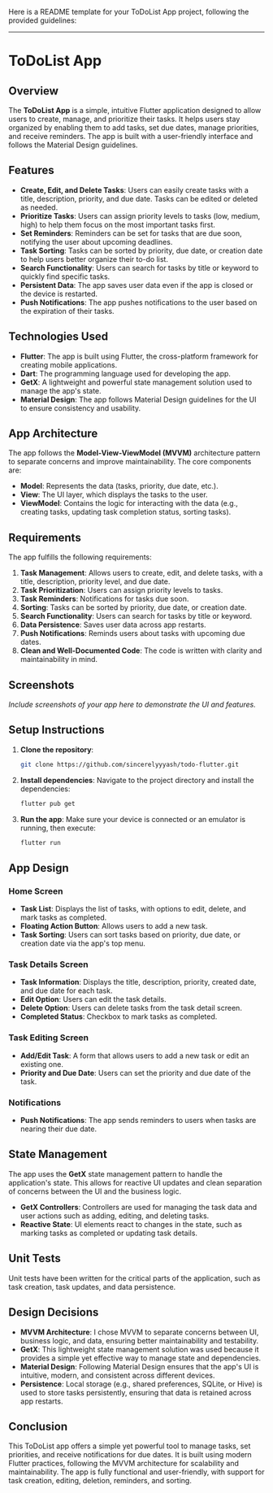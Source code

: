 Here is a README template for your ToDoList App project, following the provided guidelines:

---

# ToDoList App

## Overview

The **ToDoList App** is a simple, intuitive Flutter application designed to allow users to create, manage, and prioritize their tasks. It helps users stay organized by enabling them to add tasks, set due dates, manage priorities, and receive reminders. The app is built with a user-friendly interface and follows the Material Design guidelines.

## Features

- **Create, Edit, and Delete Tasks**: Users can easily create tasks with a title, description, priority, and due date. Tasks can be edited or deleted as needed.
- **Prioritize Tasks**: Users can assign priority levels to tasks (low, medium, high) to help them focus on the most important tasks first.
- **Set Reminders**: Reminders can be set for tasks that are due soon, notifying the user about upcoming deadlines.
- **Task Sorting**: Tasks can be sorted by priority, due date, or creation date to help users better organize their to-do list.
- **Search Functionality**: Users can search for tasks by title or keyword to quickly find specific tasks.
- **Persistent Data**: The app saves user data even if the app is closed or the device is restarted.
- **Push Notifications**: The app pushes notifications to the user based on the expiration of their tasks.

## Technologies Used

- **Flutter**: The app is built using Flutter, the cross-platform framework for creating mobile applications.
- **Dart**: The programming language used for developing the app.
- **GetX**: A lightweight and powerful state management solution used to manage the app's state.
- **Material Design**: The app follows Material Design guidelines for the UI to ensure consistency and usability.

## App Architecture

The app follows the **Model-View-ViewModel (MVVM)** architecture pattern to separate concerns and improve maintainability. The core components are:

- **Model**: Represents the data (tasks, priority, due date, etc.).
- **View**: The UI layer, which displays the tasks to the user.
- **ViewModel**: Contains the logic for interacting with the data (e.g., creating tasks, updating task completion status, sorting tasks).

## Requirements

The app fulfills the following requirements:

1. **Task Management**: Allows users to create, edit, and delete tasks, with a title, description, priority level, and due date.
2. **Task Prioritization**: Users can assign priority levels to tasks.
3. **Task Reminders**: Notifications for tasks due soon.
4. **Sorting**: Tasks can be sorted by priority, due date, or creation date.
5. **Search Functionality**: Users can search for tasks by title or keyword.
6. **Data Persistence**: Saves user data across app restarts.
7. **Push Notifications**: Reminds users about tasks with upcoming due dates.
8. **Clean and Well-Documented Code**: The code is written with clarity and maintainability in mind.

## Screenshots

_Include screenshots of your app here to demonstrate the UI and features._

## Setup Instructions

1. **Clone the repository**:
   ```bash
   git clone https://github.com/sincerelyyyash/todo-flutter.git
   ```

2. **Install dependencies**:
   Navigate to the project directory and install the dependencies:
   ```bash
   flutter pub get
   ```

3. **Run the app**:
   Make sure your device is connected or an emulator is running, then execute:
   ```bash
   flutter run
   ```

## App Design

### Home Screen
- **Task List**: Displays the list of tasks, with options to edit, delete, and mark tasks as completed.
- **Floating Action Button**: Allows users to add a new task.
- **Task Sorting**: Users can sort tasks based on priority, due date, or creation date via the app's top menu.

### Task Details Screen
- **Task Information**: Displays the title, description, priority, created date, and due date for each task.
- **Edit Option**: Users can edit the task details.
- **Delete Option**: Users can delete tasks from the task detail screen.
- **Completed Status**: Checkbox to mark tasks as completed.

### Task Editing Screen
- **Add/Edit Task**: A form that allows users to add a new task or edit an existing one.
- **Priority and Due Date**: Users can set the priority and due date of the task.

### Notifications
- **Push Notifications**: The app sends reminders to users when tasks are nearing their due date.

## State Management

The app uses the **GetX** state management pattern to handle the application's state. This allows for reactive UI updates and clean separation of concerns between the UI and the business logic.

- **GetX Controllers**: Controllers are used for managing the task data and user actions such as adding, editing, and deleting tasks.
- **Reactive State**: UI elements react to changes in the state, such as marking tasks as completed or updating task details.

## Unit Tests

Unit tests have been written for the critical parts of the application, such as task creation, task updates, and data persistence.


## Design Decisions

- **MVVM Architecture**: I chose MVVM to separate concerns between UI, business logic, and data, ensuring better maintainability and testability.
- **GetX**: This lightweight state management solution was used because it provides a simple yet effective way to manage state and dependencies.
- **Material Design**: Following Material Design ensures that the app's UI is intuitive, modern, and consistent across different devices.
- **Persistence**: Local storage (e.g., shared preferences, SQLite, or Hive) is used to store tasks persistently, ensuring that data is retained across app restarts.

## Conclusion

This ToDoList app offers a simple yet powerful tool to manage tasks, set priorities, and receive notifications for due dates. It is built using modern Flutter practices, following the MVVM architecture for scalability and maintainability. The app is fully functional and user-friendly, with support for task creation, editing, deletion, reminders, and sorting.



